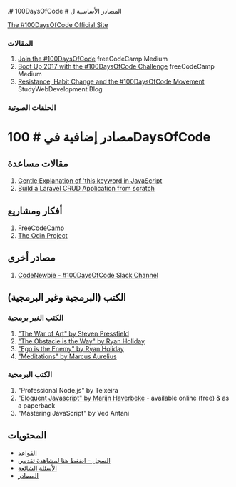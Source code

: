 .# &#x202b; المصادر الأساسية ل # 100DaysOfCode

[The #100DaysOfCode Official Site](http://100daysofcode.com/)

### المقالات

1. [Join the #100DaysOfCode](https://medium.freecodecamp.com/join-the-100daysofcode-556ddb4579e4) freeCodeCamp Medium
2. [Boot Up 2017 with the #100DaysOfCode Challenge](https://medium.freecodecamp.com/start-2017-with-the-100daysofcode-improved-and-updated-18ce604b237b) freeCodeCamp Medium
3. [Resistance, Habit Change and the #100DaysOfCode Movement](https://studywebdevelopment.com/100-days-of-code.html) StudyWebDevelopment Blog

### الحلقات الصوتية

# مصادر إضافية في # 100DaysOfCode

## مقالات مساعدة

1. [Gentle Explanation of 'this keyword in JavaScript](http://rainsoft.io/gentle-explanation-of-this-in-javascript/)
2. [Build a Laravel CRUD Application from scratch](https://www.codewall.co.uk/laravel-crud-demo-with-resource-controller-tutorial/)

## أفكار ومشاريع

1. [FreeCodeCamp](https://www.freecodecamp.com)
2. [The Odin Project](http://www.theodinproject.com/)

## مصادر أخرى

1. [CodeNewbie - #100DaysOfCode Slack Channel](https://codenewbie.typeform.com/to/uwsWlZ)

## الكتب (البرمجية وغير البرمجية)

### الكتب الغير برمجية

1. ["The War of Art" by Steven Pressfield](http://www.goodreads.com/book/show/1319.The_War_of_Art)
2. ["The Obstacle is the Way" by Ryan Holiday](http://www.goodreads.com/book/show/18668059-the-obstacle-is-the-way?ac=1&from_search=true)
3. ["Ego is the Enemy" by Ryan Holiday](http://www.goodreads.com/book/show/27036528-ego-is-the-enemy?from_search=true&search_version=service)
4. ["Meditations" by Marcus Aurelius](https://www.goodreads.com/book/show/662925.Meditations)

### الكتب البرمجية

1. "Professional Node.js" by Teixeira
2. ["Eloquent Javascript" by Marijn Haverbeke](http://eloquentjavascript.net/) - available online (free) & as a paperback
3. "Mastering JavaScript" by Ved Antani

## المحتويات

- <div dir="rtl"> <a href="rules.md">القواعد</a> </div>
- <div dir="rtl"> <a href="log.md"> السجل - اضغط هنا لمشاهدة تقدمي </a> </div>
- <div dir="rtl"> <a href="FAQ.md">الأسئلة الشائعة </a> </div>
- <div dir="rtl"> <a href="resources.md">المصادر </a></div>
